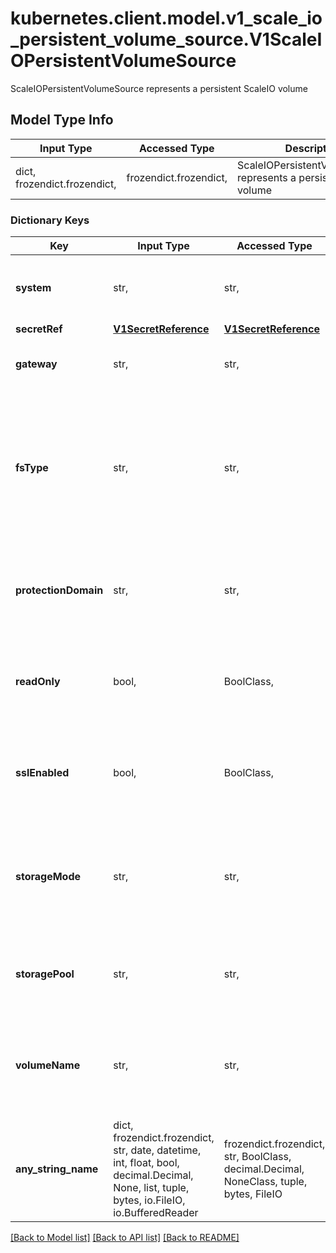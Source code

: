 # kubernetes.client.model.v1_scale_io_persistent_volume_source.V1ScaleIOPersistentVolumeSource

ScaleIOPersistentVolumeSource represents a persistent ScaleIO volume

## Model Type Info
Input Type | Accessed Type | Description | Notes
------------ | ------------- | ------------- | -------------
dict, frozendict.frozendict,  | frozendict.frozendict,  | ScaleIOPersistentVolumeSource represents a persistent ScaleIO volume | 

### Dictionary Keys
Key | Input Type | Accessed Type | Description | Notes
------------ | ------------- | ------------- | ------------- | -------------
**system** | str,  | str,  | system is the name of the storage system as configured in ScaleIO. | 
**secretRef** | [**V1SecretReference**](V1SecretReference.md) | [**V1SecretReference**](V1SecretReference.md) |  | 
**gateway** | str,  | str,  | gateway is the host address of the ScaleIO API Gateway. | 
**fsType** | str,  | str,  | fsType is the filesystem type to mount. Must be a filesystem type supported by the host operating system. Ex. \&quot;ext4\&quot;, \&quot;xfs\&quot;, \&quot;ntfs\&quot;. Default is \&quot;xfs\&quot; | [optional] 
**protectionDomain** | str,  | str,  | protectionDomain is the name of the ScaleIO Protection Domain for the configured storage. | [optional] 
**readOnly** | bool,  | BoolClass,  | readOnly defaults to false (read/write). ReadOnly here will force the ReadOnly setting in VolumeMounts. | [optional] 
**sslEnabled** | bool,  | BoolClass,  | sslEnabled is the flag to enable/disable SSL communication with Gateway, default false | [optional] 
**storageMode** | str,  | str,  | storageMode indicates whether the storage for a volume should be ThickProvisioned or ThinProvisioned. Default is ThinProvisioned. | [optional] 
**storagePool** | str,  | str,  | storagePool is the ScaleIO Storage Pool associated with the protection domain. | [optional] 
**volumeName** | str,  | str,  | volumeName is the name of a volume already created in the ScaleIO system that is associated with this volume source. | [optional] 
**any_string_name** | dict, frozendict.frozendict, str, date, datetime, int, float, bool, decimal.Decimal, None, list, tuple, bytes, io.FileIO, io.BufferedReader | frozendict.frozendict, str, BoolClass, decimal.Decimal, NoneClass, tuple, bytes, FileIO | any string name can be used but the value must be the correct type | [optional]

[[Back to Model list]](../../README.md#documentation-for-models) [[Back to API list]](../../README.md#documentation-for-api-endpoints) [[Back to README]](../../README.md)

